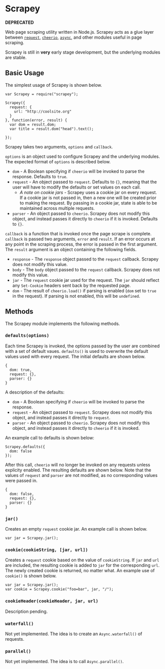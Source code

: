 # Scrapey

**DEPRECATED**

Web page scraping utility written in Node.js. Scrapey acts as a glue layer between [`request`](https://github.com/mikeal/request), [`cheerio`](https://github.com/cheeriojs/cheerio), [`async`](https://github.com/caolan/async), and other modules useful in page scraping.

Scrapey is still in **very** early stage development, but the underlying modules are stable.

## Basic Usage

The simplest usage of Scrapey is shown below.

```
var Scrapey = require("scrapey");

Scrapey({
  request: {
    url: "http://coolsite.org"
  }
}, function(error, result) {
  var dom = result.dom;
  var title = result.dom("head").text();

});
```

Scrapey takes two arguments, `options` and `callback`.

`options` is an object used to configure Scrapey and the underlying modules. The expected format of `options` is described below.

  - `dom` - A Boolean specifying if `cheerio` will be invoked to parse the response. Defaults to `true`.
  - `request` - An object passed to `request`. Defaults to `{}`, meaning that the user will have to modify the defaults or set values on each call.
    - *A note on cookie jars* - Scrapey uses a cookie jar on every request. If a cookie jar is not passed in, then a new one will be created prior to making the request. By passing in a cookie jar, state is able to be maintained across multiple requests.
  - `parser` - An object passed to `cheerio`. Scrapey does not modify this object, and instead passes it directly to `cheerio` if it is invoked. Defaults to `{}`.

`callback` is a function that is invoked once the page scrape is complete. `callback` is passed two arguments, `error` and `result`. If an error occurs at any point in the scraping process, the error is passed in the first argument. The `result` argument is an object containing the following fields.

  - `response` - The `response` object passed to the `request` callback. Scrapey does not modify this value.
  - `body` - The `body` object passed to the `request` callback. Scrapey does not modify this value.
  - `jar` - The `request` cookie jar used for the request. The `jar` should reflect any `Set-Cookie` headers sent back by the requested page.
  - `dom` - The result of `cheerio.load()` if parsing is enabled (`dom` set to `true` in the request). If parsing is not enabled, this will be `undefined`.

## Methods

The Scrapey module implements the following methods.

### `defaults(options)`

Each time Scrapey is invoked, the options passed by the user are combined with a set of default vaues. `defaults()` is used to overwrite the default values used with every request. The initial defaults are shown below.

```
{
  dom: true,
  request: {},
  parser: {}
}
```

A description of the defaults:

  - `dom` - A Boolean specifying if `cheerio` will be invoked to parse the response.
  - `request` - An object passed to `request`. Scrapey does not modify this object, and instead passes it directly to `request`.
  - `parser` - An object passed to `cheerio`. Scrapey does not modify this object, and instead passes it directly to `cheerio` if it is invoked.

An example call to defaults is shown below:

```
Scrapey.defaults({
  dom: false
});
```

After this call, `cheerio` will no longer be invoked on any requests unless explicity enabled. The resulting defaults are shown below. Note that the values of `request` and `parser` are not modified, as no corresponding values were passed in.

```
{
  dom: false,
  request: {},
  parser: {}
}
```

### `jar()`

Creates an empty `request` cookie jar. An example call is shown below.

```
var jar = Scrapey.jar();
```

### `cookie(cookieString, [jar, url])`

Creates a `request` cookie based on the value of `cookieString`. If `jar` and `url` are included, the resulting cookie is added to `jar` for the corresponding `url`. The newly created cookie is returned, no matter what. An example use of `cookie()` is shown below.

```
var jar = Scrapey.jar();
var cookie = Scrapey.cookie("foo=bar", jar, "/");
```

### `cookieHeader(cookieHeader, jar, url)`

Description pending.

### `waterfall()`

Not yet implemented. The idea is to create an `Async.waterfall()` of requests.

### `parallel()`

Not yet implemented. The idea is to call `Async.parallel()`.
